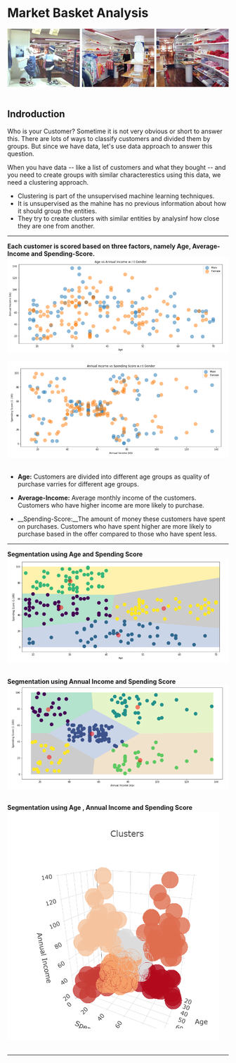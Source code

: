 # Market Basket Analysis
![image.jpg](images/Boutique1.jpg)<br><br>


## Indroduction
Who is your Customer? Sometime it is not very obvious or short to answer this. There are lots of ways to classify customers and divided them by groups. But since we have data, let's use data approach to answer this question.

When you have data -- like a list of customers and what they bought -- and you need to create groups with similar characterestics using this data, we need a clustering approach.

* Clustering is part of the unsupervised machine learning techniques.
* It is unsupervised as the mahine has no previous information about how it should group the entities.
* They try to create clusters with similar entities by analysinf how close they are one from another.

___

__Each customer is scored based on three factors, namely Age, Average-Income and Spending-Score.__
![image.jpg](images/scsa.PNG)<br><br>
![image.jpg](images/sc-spen-inco.PNG)<br><br>


* __Age:__ Customers are divided into different age groups as quality of purchase varries for different age groups.

* __Average-Income:__ Average monthly income of the customers. 
Customers who have higher income are more likely to purchase.

* __Spending-Score:__The amount of money these customers have spent on purchases.
Customers who have spent higher are more likely to purchase based in the offer compared to those who have spent less.

___
__Segmentation using Age and Spending Score__
![image.jpg](images/sp-age.PNG)<br><br>

__Segmentation using Annual Income and Spending Score__
![image.jpg](images/spen-inco.PNG)<br><br>

__Segmentation using Age , Annual Income and Spending Score__
![image.jpg](images/three.PNG)<br><br>
___
